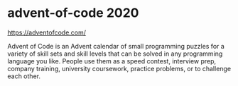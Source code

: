 # advent-of-code 2020
https://adventofcode.com/ 

Advent of Code is an Advent calendar of small programming puzzles for a variety of skill sets and skill levels that can be solved in any programming language you like. People use them as a speed contest,
interview prep, company training, university coursework, practice problems, or to challenge each other.


